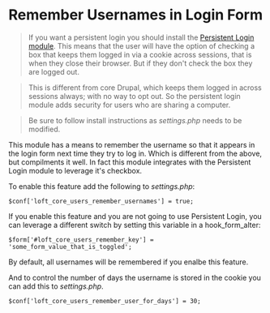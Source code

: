 # Remember Usernames in Login Form

> If you want a persistent login you should install the [Persistent Login module](https://www.drupal.org/project/persistent_login).  This means that the user will have the option of checking a box that keeps them logged in via a cookie across sessions, that is when they close their browser.  But if they don't check the box they are logged out.

> This is different from core Drupal, which keeps them logged in across sessions always; with no way to opt out.  So the persistent login module adds security for users who are sharing a computer.

> Be sure to follow install instructions as _settings.php_ needs to be modified.

This module has a means to remember the username so that it appears in the login form next time they try to log in.  Which is different from the above, but compilments it well.  In fact this module integrates with the Persistent Login module to leverage it's checkbox.

To enable this feature add the following to _settings.php_:

    $conf['loft_core_users_remember_usernames'] = true;
 
If you enable this feature and you are not going to use Persistent Login, you can leverage a different switch by setting this variable in a hook_form_alter:

    $form['#loft_core_users_remember_key'] = 'some_form_value_that_is_toggled';
    
By default, all usernames will be remembered if you enalbe this feature.

And to control the number of days the username is stored in the cookie you can add this to _settings.php_.

    $conf['loft_core_users_remember_user_for_days'] = 30;

